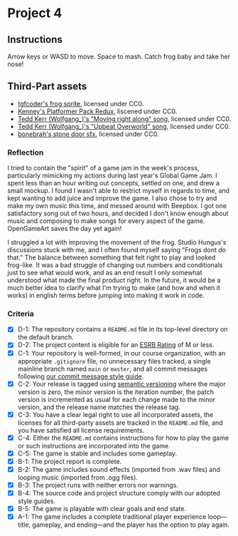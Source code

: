 # Project 4

## Instructions
Arrow keys or WASD to move. Space to mash. Catch frog baby and take her nose!

## Third-Part assets
- [tgfcoder's frog sprite](https://opengameart.org/content/frog-player-spritesheets), licensed under CC0.
- [Kenney's Platformer Pack Redux](https://www.kenney.nl/assets/platformer-pack-redux), liscened under CC0.
- [Tedd Kerr (Wolfgang_)'s "Moving right along" song](https://opengameart.org/content/8-bit-theme-moving-right-along), licensed under CC0.
- [Tedd Kerr (Wolfgang_)'s "Upbeat Overworld" song](https://opengameart.org/content/8bit-theme-upbeat-overworld), licensed under CC0.
- [bonebrah's stone door sfx](https://opengameart.org/content/stone-door), licensed under CC0.

### Reflection
I tried to contain the "spirit" of a game jam in the week's process, particularly mimicking my
actions during last year's Global Game Jam. I spent less than an hour writing out concepts,
settled on one, and drew a small mockup. I found I wasn't able to restrict myself in regards to time,
and kept wanting to add juice and improve the game. I also chose to try and make my own music this time,
and messed around with Beepbox. I got one satisfactory song out of two hours, and decided I don't know enough
about music and composing to make songs for every aspect of the game. OpenGameArt saves the day yet again!

I struggled a lot with improving the movement of the frog. Studio Hungus's discussions stuck with me,
and I often found myself saying "Frogs dont *do* that." The balance between something that felt right to play
and looked frog-like. It was a bad struggle of changing out numbers and conditionals just to see what would work,
and as an end result I only somewhat understood what made the final product right. In the future, it would be 
a much better idea to clarify what I'm trying to make (and how and when it works) in english terms before jumping 
into making it work in code.

### Criteria
- [x] D-1: The repository contains a <code>README.md</code> file in its top-level directory on the default branch.
- [x] D-2: The project content is eligible for an <a href="https://www.esrb.org/ratings-guide/">ESRB Rating</a> of M or less.
- [x] C-1: Your repository is well-formed, in our course organization, with an appropriate <code>.gitignore</code> file, no unnecessary files tracked, a single mainline branch named <code>main</code> or <code>master</code>, and all commit messages following <a href="https://cbea.ms/git-commit/">our commit message style guide</a>.
- [x] C-2: Your release is tagged using <a href="https://semver.org/">semantic versioning</a> where the major version is zero, the minor version is the iteration number, the patch version is incremented as usual for each change made to the minor version, and the release name matches the release tag.
- [x] C-3: You have a clear legal right to use all incorporated assets, the licenses for all third-party assets are tracked in the <code>README.md</code> file, and you have satisfied all license requirements.
- [x] C-4: Either the <code>README.md</code> contains instructions for how to play the game or such instructions are incorporated into the game.
- [x] C-5: The game is stable and includes some gameplay.
- [x] B-1: The project report is complete.
- [x] B-2: The game includes sound effects (imported from .wav files) and looping music (imported from .ogg files).
- [x] B-3: The project runs with neither errors nor warnings.
- [x] B-4: The source code and project structure comply with our adopted style guides.
- [x] B-5: The game is playable with clear goals and end state.
- [x] A-1: The game includes a complete traditional player experience loop&mdash;title, gameplay, and ending&mdash;and the player has the option to play again.
